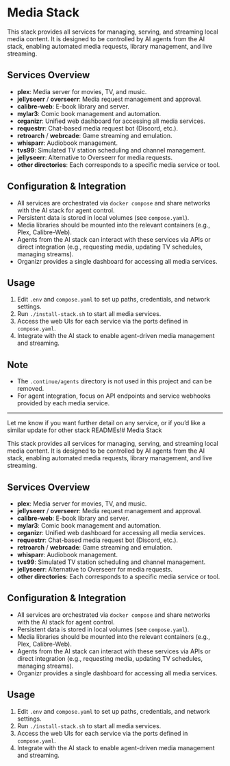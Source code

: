 # Media Stack

This stack provides all services for managing, serving, and streaming local media content. It is designed to be controlled by AI agents from the AI stack, enabling automated media requests, library management, and live streaming.

## Services Overview

- **plex**: Media server for movies, TV, and music.
- **jellyseerr** / **overseerr**: Media request management and approval.
- **calibre-web**: E-book library and server.
- **mylar3**: Comic book management and automation.
- **organizr**: Unified web dashboard for accessing all media services.
- **requestrr**: Chat-based media request bot (Discord, etc.).
- **retroarch** / **webrcade**: Game streaming and emulation.
- **whisparr**: Audiobook management.
- **tvs99**: Simulated TV station scheduling and channel management.
- **jellyseerr**: Alternative to Overseerr for media requests.
- **other directories**: Each corresponds to a specific media service or tool.

## Configuration & Integration

- All services are orchestrated via `docker compose` and share networks with the AI stack for agent control.
- Persistent data is stored in local volumes (see `compose.yaml`).
- Media libraries should be mounted into the relevant containers (e.g., Plex, Calibre-Web).
- Agents from the AI stack can interact with these services via APIs or direct integration (e.g., requesting media, updating TV schedules, managing streams).
- Organizr provides a single dashboard for accessing all media services.

## Usage

1. Edit `.env` and `compose.yaml` to set up paths, credentials, and network settings.
2. Run `./install-stack.sh` to start all media services.
3. Access the web UIs for each service via the ports defined in `compose.yaml`.
4. Integrate with the AI stack to enable agent-driven media management and streaming.

## Note

- The `.continue/agents` directory is not used in this project and can be removed.
- For agent integration, focus on API endpoints and service webhooks provided by each media service.

---

Let me know if you want further detail on any service, or if you’d like a similar update for other stack READMEs!# Media Stack

This stack provides all services for managing, serving, and streaming local media content. It is designed to be controlled by AI agents from the AI stack, enabling automated media requests, library management, and live streaming.

## Services Overview

- **plex**: Media server for movies, TV, and music.
- **jellyseerr** / **overseerr**: Media request management and approval.
- **calibre-web**: E-book library and server.
- **mylar3**: Comic book management and automation.
- **organizr**: Unified web dashboard for accessing all media services.
- **requestrr**: Chat-based media request bot (Discord, etc.).
- **retroarch** / **webrcade**: Game streaming and emulation.
- **whisparr**: Audiobook management.
- **tvs99**: Simulated TV station scheduling and channel management.
- **jellyseerr**: Alternative to Overseerr for media requests.
- **other directories**: Each corresponds to a specific media service or tool.

## Configuration & Integration

- All services are orchestrated via `docker compose` and share networks with the AI stack for agent control.
- Persistent data is stored in local volumes (see `compose.yaml`).
- Media libraries should be mounted into the relevant containers (e.g., Plex, Calibre-Web).
- Agents from the AI stack can interact with these services via APIs or direct integration (e.g., requesting media, updating TV schedules, managing streams).
- Organizr provides a single dashboard for accessing all media services.

## Usage

1. Edit `.env` and `compose.yaml` to set up paths, credentials, and network settings.
2. Run `./install-stack.sh` to start all media services.
3. Access the web UIs for each service via the ports defined in `compose.yaml`.
4. Integrate with the AI stack to enable agent-driven media management and streaming.

